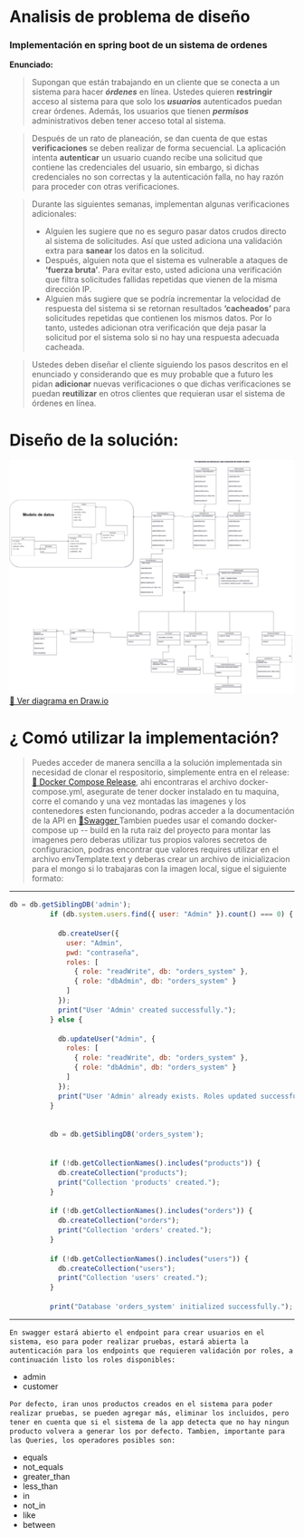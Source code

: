# Analisis de problema de diseño
### Implementación en spring boot de un sistema de ordenes
**Enunciado:**

>Supongan que están trabajando en un cliente que se conecta a un sistema para hacer ***órdenes*** en línea. Ustedes quieren **restringir** acceso al sistema para que solo los ***usuarios*** autenticados puedan crear órdenes. Además, los usuarios que tienen ***permisos*** administrativos deben tener acceso total al sistema.

>Después de un rato de planeación, se dan cuenta de que estas **verificaciones** se deben realizar de forma secuencial. La aplicación intenta **autenticar** un usuario cuando recibe una solicitud que contiene las credenciales del usuario, sin embargo, si dichas credenciales no son correctas y la autenticación falla, no hay razón para proceder con otras verificaciones.

>Durante las siguientes semanas, implementan algunas verificaciones adicionales:
> - Alguien les sugiere que no es seguro pasar datos crudos directo al sistema de solicitudes. Así que usted adiciona una validación extra para **sanear** los datos en la solicitud.
> - Después, alguien nota que el sistema es vulnerable a ataques de **‘fuerza bruta’**. Para evitar esto, usted adiciona una verificación que filtra solicitudes fallidas repetidas que vienen de la misma dirección IP.
> - Alguien más sugiere que se podría incrementar la velocidad de respuesta del sistema si se retornan resultados **‘cacheados’** para solicitudes repetidas que contienen los mismos datos. Por lo tanto, ustedes adicionan otra verificación que deja pasar la solicitud por el sistema solo si no hay una respuesta adecuada cacheada.

> Ustedes deben diseñar el cliente siguiendo los pasos descritos en el enunciado y considerando que es muy probable que a futuro les pidan **adicionar** nuevas verificaciones o que dichas verificaciones se puedan **reutilizar** en otros clientes que requieran usar el sistema de órdenes en línea.

#  **Diseño de la solución:**
![Diagrama de arquitectura](./docs/architecture.jpg)
[🔗 Ver diagrama en Draw.io](https://app.diagrams.net/#G1v-2egTh279Uh33IUOpJGmT3j4a6Ld7kJ#%7B%22pageId%22%3A%22C5RBs43oDa-KdzZeNtuy%22%7D)

# ¿ Comó utilizar la implementación?
> Puedes acceder de manera sencilla a la solución implementada sin necesidad de clonar el respositorio, simplemente entra en el release: [🔗 Docker Compose Release]( https://github.com/AdrianPerdomoE/orders_system/releases), ahi encontraras el archivo docker-compose.yml, asegurate de tener docker instalado en tu maquina, corre el comando y una vez montadas las imagenes y los contenedores esten funcionando, podras acceder a la documentación de la API en [🔗Swagger ](http://localhost:8080/swagger-ui/index.html)
>  Tambien puedes usar el comando docker-compose up -- build en la ruta raiz del proyecto para montar las imagenes pero deberas utilizar tus propios valores secretos de configuracion, podras encontrar que valores requires utilizar en el archivo envTemplate.text  y deberas crear un archivo de inicializacion para el mongo si lo trabajaras con la imagen local, sigue el siguiente formato:
****


```javascript
db = db.getSiblingDB('admin');
          if (db.system.users.find({ user: "Admin" }).count() === 0) {

            db.createUser({
              user: "Admin",
              pwd: "contraseña",
              roles: [
                { role: "readWrite", db: "orders_system" },
                { role: "dbAdmin", db: "orders_system" }
              ]
            });
            print("User 'Admin' created successfully.");
          } else {

            db.updateUser("Admin", {
              roles: [
                { role: "readWrite", db: "orders_system" },
                { role: "dbAdmin", db: "orders_system" }
              ]
            });
            print("User 'Admin' already exists. Roles updated successfully.");
          }


          db = db.getSiblingDB('orders_system');


          if (!db.getCollectionNames().includes("products")) {
            db.createCollection("products");
            print("Collection 'products' created.");
          }

          if (!db.getCollectionNames().includes("orders")) {
            db.createCollection("orders");
            print("Collection 'orders' created.");
          }

          if (!db.getCollectionNames().includes("users")) {
            db.createCollection("users");
            print("Collection 'users' created.");
          }

          print("Database 'orders_system' initialized successfully.");
```


***

~~~
En swagger estará abierto el endpoint para crear usuarios en el sistema, eso para poder realizar pruebas, estará abierta la autenticación para los endpoints que requieren validación por roles, a continuación listo los roles disponibles:
~~~
- admin
- customer  
~~~
Por defecto, iran unos productos creados en el sistema para poder realizar pruebas, se pueden agregar más, eliminar los incluidos, pero tener en cuenta que si el sistema de la app detecta que no hay ningun producto volvera a generar los por defecto. Tambien, importante para las Queries, los operadores posibles son:
~~~
- equals
-  not_equals
-   greater_than
-  less_than
- in
- not_in
- like
- between
